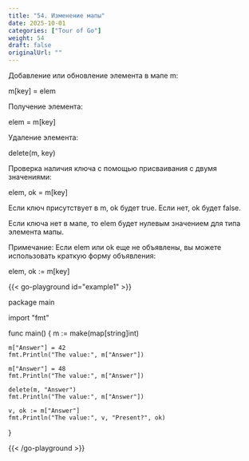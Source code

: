 ```yaml
---
title: "54. Изменение мапы"
date: 2025-10-01
categories: ["Tour of Go"]
weight: 54
draft: false
originalUrl: ""
---
```


Добавление или обновление элемента в мапе m:

m[key] = elem

Получение элемента:

elem = m[key]

Удаление элемента:

delete(m, key)

Проверка наличия ключа с помощью присваивания с двумя значениями:

elem, ok = m[key]

Если ключ присутствует в m, ok будет true. Если нет, ok будет false.

Если ключа нет в мапе, то elem будет нулевым значением для типа элемента мапы.

Примечание: Если elem или ok еще не объявлены, вы можете использовать краткую форму объявления:

elem, ok := m[key]

{{< go-playground id="example1" >}}

package main

import "fmt"

func main() {
    m := make(map[string]int)

	m["Answer"] = 42
	fmt.Println("The value:", m["Answer"])

	m["Answer"] = 48
	fmt.Println("The value:", m["Answer"])

	delete(m, "Answer")
	fmt.Println("The value:", m["Answer"])

	v, ok := m["Answer"]
	fmt.Println("The value:", v, "Present?", ok)
}

{{< /go-playground >}} 